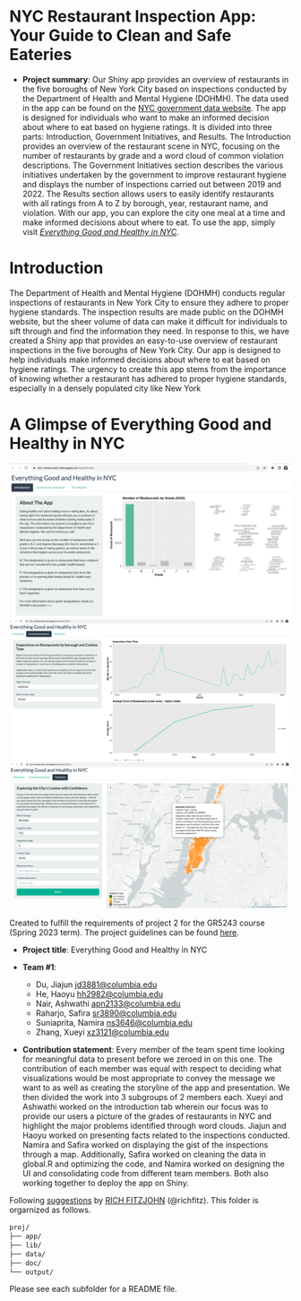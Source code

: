 # NYC Restaurant Inspection App: Your Guide to Clean and Safe Eateries

+ **Project summary**: Our Shiny app provides an overview of restaurants in the five boroughs of New York City based on inspections conducted by the Department of Health and Mental Hygiene (DOHMH). The data used in the app can be found on the [NYC government data website](https://data.cityofnewyork.us/Health/DOHMH-New-York-City-Restaurant-Inspection-Results/43nn-pn8j). The app is designed for individuals who want to make an informed decision about where to eat based on hygiene ratings. It is divided into three parts: Introduction, Government Initiatives, and Results. The Introduction provides an overview of the restaurant scene in NYC, focusing on the number of restaurants by grade and a word cloud of common violation descriptions. The Government Initiatives section describes the various initiatives undertaken by the government to improve restaurant hygiene and displays the number of inspections carried out between 2019 and 2022. The Results section allows users to easily identify restaurants with all ratings from A to Z by borough, year, restaurant name, and violation. With our app, you can explore the city one meal at a time and make informed decisions about where to eat. To use the app, simply visit [*Everything Good and Healthy in NYC*](https://nyc-restaurants.shinyapps.io/inspections/). 

# Introduction
The Department of Health and Mental Hygiene (DOHMH) conducts regular inspections of restaurants in New York City to ensure they adhere to proper hygiene standards. The inspection results are made public on the DOHMH website, but the sheer volume of data can make it difficult for individuals to sift through and find the information they need. In response to this, we have created a Shiny app that provides an easy-to-use overview of restaurant inspections in the five boroughs of New York City. Our app is designed to help individuals make informed decisions about where to eat based on hygiene ratings. The urgency to create this app stems from the importance of knowing whether a restaurant has adhered to proper hygiene standards, especially in a densely populated city like New York

# A Glimpse of Everything Good and Healthy in NYC

<img src="doc/Intro.png" width="700">

<img src="doc/Initiatives.png" width="700">

<img src="doc/Results.png" width="700">

Created to fulfill the requirements of project 2 for the GR5243 course  (Spring 2023 term). The project guidelines can be found [here](doc/project2_desc.md).

+ **Project title**: Everything Good and Healthy in NYC
+ **Team #1**:
	+ Du, Jiajun jd3881@columbia.edu
	+ He, Haoyu hh2982@columbia.edu
	+ Nair, Ashwathi apn2133@columbia.edu
	+ Raharjo, Safira sr3890@columbia.edu
	+ Suniaprita, Namira ns3646@columbia.edu
	+ Zhang, Xueyi xz3121@columbia.edu

+ **Contribution statement**: Every member of the team spent time looking for meaningful data to present before we zeroed in on this one. The contribution of each member was equal with respect to deciding what visualizations would be most appropriate to convey the message we want to as well as creating the storyline of the app and presentation. We then divided the work into 3 subgroups of 2 members each. Xueyi and Ashwathi worked on the introduction tab wherein our focus was to provide our users a picture of the grades of restaurants in NYC and highlight the major problems identified through word clouds. Jiajun and Haoyu worked on presenting facts related to the inspections conducted. Namira and Safira worked on displaying the gist of the inspections through a map. Additionally, Safira worked on cleaning the data in global.R and optimizing the code, and Namira worked on designing the UI and consolidating code from different team members. Both also working together to deploy the app on Shiny.

Following [suggestions](http://nicercode.github.io/blog/2013-04-05-projects/) by [RICH FITZJOHN](http://nicercode.github.io/about/#Team) (@richfitz). This folder is orgarnized as follows.

```
proj/
├── app/
├── lib/
├── data/
├── doc/
└── output/
```

Please see each subfolder for a README file.
